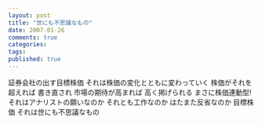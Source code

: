 ```yaml
---
layout: post
title: "世にも不思議なもの"
date: 2007-01-26
comments: true
categories:
tags:
published: true
---
```



証券会社の出す目標株価
それは株価の変化とともに変わっていく
株価がそれを超えれば
書き直され
市場の期待が高まれば
高く掲げられる
まさに株価連動型!
それはアナリストの願いなのか
それとも工作なのか
はたまた反省なのか
目標株価
それは世にも不思議なもの
